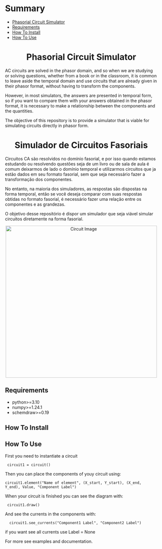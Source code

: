 # Summary

- [Phasorial Circuit Simulator](#phasorial-circuit-simulator)
- [Requirements](#requirements)
- [How To Install](#how-to-install)
- [How To Use](#how-to-use)



<h1 align="center">Phasorial Circuit Simulator</h1>

  AC circuits are solved in the phasor domain, and so when we are studying or solving questions, whether from a book or in the classroom, it is common to leave aside the temporal domain and use circuits that are already given in their phasor format, without having to transform the components.

However, in most simulators, the answers are presented in temporal form, so if you want to compare them with your answers obtained in the phasor format, it is necessary to make a relationship between the components and the quantities.

The objective of this repository is to provide a simulator that is viable for simulating circuits directly in phasor form.

<h1 align="center">Simulador de Circuitos Fasoriais</h1>

  Circuitos CA são resolvidos no domínio fasorial, e por isso quando estamos estudando ou resolvendo questões seja de um livro ou de sala de aula é comum deixarmos de lado o domínio temporal e utilizarmos circuitos que ja estão dados em seu formato fasorial, sem que seja necessário fazer a transformação dos componentes.

  No entanto, na maioria dos simuladores, as respostas são dispostas na forma temporal, então se você deseja comparar com suas respostas obtidas no formato fasorial, é necessário fazer uma relação entre os componentes e as grandezas. 

  O objetivo desse repositório é dispor um simulador que seja viável simular circuitos diretamente na forma fasorial.

 <div align="center">
  <img src="https://github.com/user-attachments/assets/bfb27055-f661-476e-89e5-5719d1f4a3a9" alt="Circuit Image" width="500"/>
</div>

  ## Requirements

-  python>=3.10
-  numpy>=1.24.1
-  schemdraw>=0.19

## How To Install


  ## How To Use

  First you need to instantiate a circuit
  
   ```
    circuit1 = circuit()
   ```
  Then you can place the components of youy circuit using:
   ```
  circuit1.element("Name of element", (X_start, Y_start), (X_end, Y_end), Value, "Component Label")
   ```
  When your circuit is finished you can see the diagram with:
   ```
    circuit1.draw()
   ```
  And see the currents in the components with:
  ```
    circuit1.see_currents("Component1 Label", "Component2 Label")
  ```
  if you want see all currents use Label = None
  
  For more see examples and documentation.
